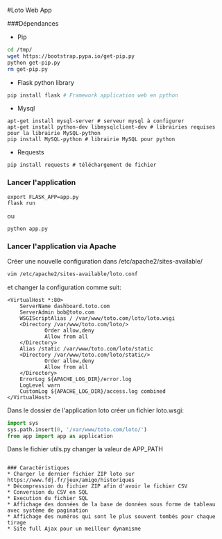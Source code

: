 #Loto Web App

###Dépendances

* Pip 

```bash
cd /tmp/
wget https://bootstrap.pypa.io/get-pip.py
python get-pip.py
rm get-pip.py
```
* Flask python library

```bash
pip install flask # Framework application web en python
```

* Mysql
```
apt-get install mysql-server # serveur mysql à configurer
apt-get install python-dev libmysqlclient-dev # librairies requises pour la librairie MySQL-python
pip install MySQL-python # librairie MySQL pour python
```

* Requests
```
pip install requests # téléchargement de fichier
```

### Lancer l'application
```
export FLASK_APP=app.py
flask run
```
ou
```
python app.py
```

### Lancer l'application via Apache
Créer une nouvelle configuration dans /etc/apache2/sites-available/
```bash
vim /etc/apache2/sites-available/loto.conf
```
et changer la configuration comme suit:
```
<VirtualHost *:80>
    ServerName dashboard.toto.com
    ServerAdmin bob@toto.com
    WSGIScriptAlias / /var/www/toto.com/loto/loto.wsgi
    <Directory /var/www/toto.com/loto/>
            Order allow,deny
            Allow from all
    </Directory>
    Alias /static /var/www/toto.com/loto/static
    <Directory /var/www/toto.com/loto/static/>
            Order allow,deny
            Allow from all
    </Directory>
    ErrorLog ${APACHE_LOG_DIR}/error.log
    LogLevel warn
    CustomLog ${APACHE_LOG_DIR}/access.log combined
</VirtualHost>
```

Dans le dossier de l'application loto créer un fichier loto.wsgi:
```python
import sys
sys.path.insert(0, '/var/www/toto.com/loto/')
from app import app as application
```

Dans le fichier utils.py changer la valeur de APP_PATH
```

### Caractéristiques
* Charger le dernier fichier ZIP loto sur https://www.fdj.fr/jeux/amigo/historiques
* Décompression du fichier ZIP afin d'avoir le fichier CSV
* Conversion du CSV en SQL
* Execution du fichier SQL
* Affichage des données de la base de données sous forme de tableau avec système de pagination
* Affichage des numéros qui sont le plus souvent tombés pour chaque tirage
* Site full Ajax pour un meilleur dynamisme
